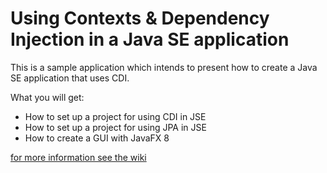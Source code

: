 # Using Contexts & Dependency Injection in a Java SE application

This is a sample application which intends to present how to create a Java SE application that uses CDI.

What you will get:

* How to set up a project for using CDI in JSE
* How to set up a project for using JPA in JSE
* How to create a GUI with JavaFX 8

[for more information see the wiki](https://github.com/thomastrinn/AddressBookJavaFX8/wiki)
